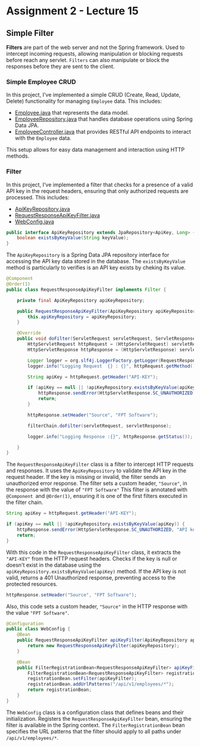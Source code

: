 # Assignment 2 - Lecture 15

## Simple Filter

**Filters** are part of the web server and not the Spring framework. Used to intercept incoming requests, allowing manipulation or blocking requests before reach any servlet. `Filters` can also manipulate or block the responses before they are sent to the client.

### Simple Employee CRUD

In this project, I've implemented a simple CRUD (Create, Read, Update, Delete) functionality for managing `Employee` data. This includes:

- [Employee.java](assignment2/src/main/java/com/fsoft/lecture15/assignment2/entity/Employee.java) that represents the data model.
- [EmployeeRepository.java](assignment2/src/main/java/com/fsoft/lecture15/assignment2/repository/EmployeeRepository.java) that handles database operations using Spring Data JPA.
- [EmployeeController.java](assignment2/src/main/java/com/fsoft/lecture15/assignment2/controller/EmployeeController.java) that provides RESTful API endpoints to interact with the `Employee` data.

This setup allows for easy data management and interaction using HTTP methods.

### Filter

In this project, I've implemented a filter that checks for a presence of a valid API key in the request headers, ensuring that only authorized requests are processed. This includes:

- [ApiKeyRepository.java](assignment2/src/main/java/com/fsoft/lecture15/assignment2/repository/ApiKeyRepository.java)
- [RequestResponseApiKeyFilter.java](assignment2/src/main/java/com/fsoft/lecture15/assignment2/filter/RequestResponseApiKeyFilter.java)
- [WebConfig.java](assignment2/src/main/java/com/fsoft/lecture15/assignment2/config/WebConfig.java)

```java
public interface ApiKeyRepository extends JpaRepository<ApiKey, Long> {
    boolean existsByKeyValue(String keyValue);
}
```

The `ApiKeyRepository` is a Spring Data JPA repository interface for accessing the API key data stored in the database. The `existsByKeyValue` method is particularly to verifies is an API key exists by cheking its value.

```java
@Component
@Order(1)
public class RequestResponseApiKeyFilter implements Filter {

    private final ApiKeyRepository apiKeyRepository;

    public RequestResponseApiKeyFilter(ApiKeyRepository apiKeyRepository) {
        this.apiKeyRepository = apiKeyRepository;
    }

    @Override
    public void doFilter(ServletRequest servletRequest, ServletResponse servletResponse, FilterChain filterChain) throws IOException, ServletException {
        HttpServletRequest httpRequest = (HttpServletRequest) servletRequest;
        HttpServletResponse httpResponse = (HttpServletResponse) servletResponse;

        Logger logger = org.slf4j.LoggerFactory.getLogger(RequestResponseApiKeyFilter.class);
        logger.info("Logging Request  {} : {}", httpRequest.getMethod(), httpRequest.getRequestURI());

        String apiKey = httpRequest.getHeader("API-KEY");

        if (apiKey == null || !apiKeyRepository.existsByKeyValue(apiKey)) {
            httpResponse.sendError(HttpServletResponse.SC_UNAUTHORIZED, "API key is missing or invalid");
            return;
        }

        httpResponse.setHeader("Source", "FPT Software");

        filterChain.doFilter(servletRequest, servletResponse);

        logger.info("Logging Response :{}", httpResponse.getStatus());

    }
}
```

The `RequestResponseApiKeyFilter` class is a filter to intercept HTTP requests and responses. It uses the `ApiKeyRepository` to validate the API key in the request header. If the key is missing or invalid, the filter sends an unauthorized error response. The filter sets a custom header, `"Source"`, in the response with the value of `"FPT Software"` This filter is annotated with `@Component `and `@Order(1)`, ensuring it is one of the first filters executed in the filter chain.

```java
String apiKey = httpRequest.getHeader("API-KEY");

if (apiKey == null || !apiKeyRepository.existsByKeyValue(apiKey)) {
    httpResponse.sendError(HttpServletResponse.SC_UNAUTHORIZED, "API key is missing or invalid");
    return;
}
```

With this code in the `RequestResponseApiKeyFilter` class, it extracts the `"API-KEY"` from the HTTP request headers. Checks if the key is null or doesn't exist in the database using the `apiKeyRepository.existsByKeyValue(apiKey)` method. If the API key is not valid, returns a 401 Unauthorized response, preventing access to the protected resources.

```java
httpResponse.setHeader("Source", "FPT Software");
```

Also, this code sets a custom header, `"Source"` in the HTTP response with the value `"FPT Software"`.

```java
@Configuration
public class WebConfig {
    @Bean
    public RequestResponseApiKeyFilter apiKeyFilter(ApiKeyRepository apiKeyRepository) {
        return new RequestResponseApiKeyFilter(apiKeyRepository);
    }

    @Bean
    public FilterRegistrationBean<RequestResponseApiKeyFilter> apiKeyFilterRegistration(RequestResponseApiKeyFilter apiKeyFilter) {
        FilterRegistrationBean<RequestResponseApiKeyFilter> registrationBean = new FilterRegistrationBean<>();
        registrationBean.setFilter(apiKeyFilter);
        registrationBean.addUrlPatterns("/api/v1/employees/*");
        return registrationBean;
    }
}
```

The `WebConfig` class is a configuration class that defines beans and their initialization. Registers the `RequestResponseApiKeyFilter` bean, ensuring the filter is available in the Spring context. The `FilterRegistrationBean` bean specifies the URL patterns that the filter should apply to all paths under `/api/v1/employees/*`.